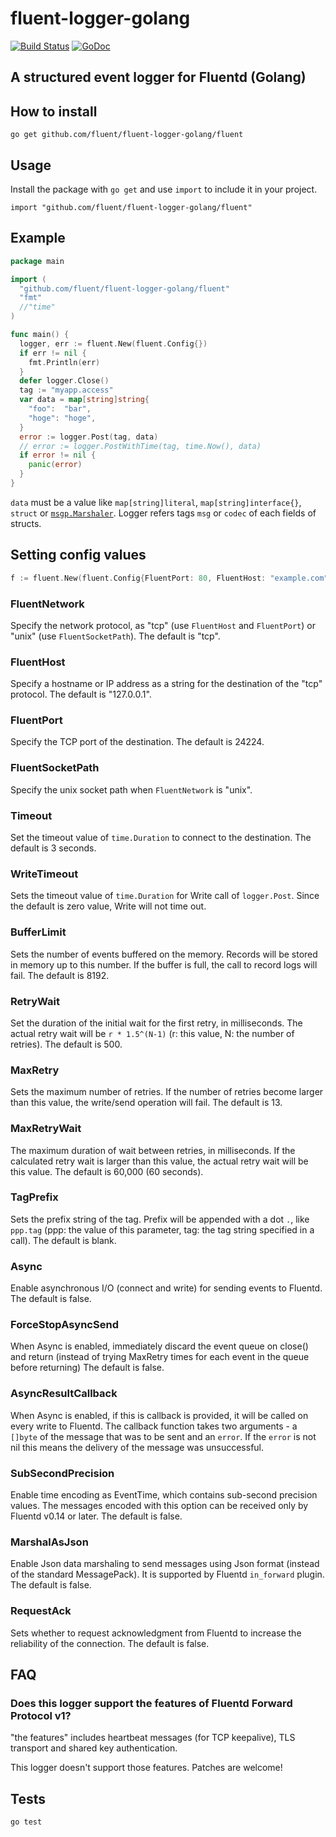 fluent-logger-golang
====

[![Build Status](https://travis-ci.org/fluent/fluent-logger-golang.png?branch=master)](https://travis-ci.org/fluent/fluent-logger-golang)
[![GoDoc](https://godoc.org/github.com/fluent/fluent-logger-golang/fluent?status.svg)](https://godoc.org/github.com/fluent/fluent-logger-golang/fluent)

## A structured event logger for Fluentd (Golang)

## How to install

```
go get github.com/fluent/fluent-logger-golang/fluent
```

## Usage

Install the package with `go get` and use `import` to include it in your project.

```
import "github.com/fluent/fluent-logger-golang/fluent"
```

## Example

```go
package main

import (
  "github.com/fluent/fluent-logger-golang/fluent"
  "fmt"
  //"time"
)

func main() {
  logger, err := fluent.New(fluent.Config{})
  if err != nil {
    fmt.Println(err)
  }
  defer logger.Close()
  tag := "myapp.access"
  var data = map[string]string{
    "foo":  "bar",
    "hoge": "hoge",
  }
  error := logger.Post(tag, data)
  // error := logger.PostWithTime(tag, time.Now(), data)
  if error != nil {
    panic(error)
  }
}
```

`data` must be a value like `map[string]literal`, `map[string]interface{}`, `struct` or [`msgp.Marshaler`](http://godoc.org/github.com/tinylib/msgp/msgp#Marshaler). Logger refers tags `msg` or `codec` of each fields of structs.

## Setting config values

```go
f := fluent.New(fluent.Config{FluentPort: 80, FluentHost: "example.com"})
```

### FluentNetwork

Specify the network protocol, as "tcp" (use `FluentHost` and `FluentPort`) or "unix" (use `FluentSocketPath`).
The default is "tcp".

### FluentHost

Specify a hostname or IP address as a string for the destination of the "tcp" protocol.
The default is "127.0.0.1".

### FluentPort

Specify the TCP port of the destination. The default is 24224.

### FluentSocketPath

Specify the unix socket path when `FluentNetwork` is "unix".

### Timeout

Set the timeout value of `time.Duration` to connect to the destination.
The default is 3 seconds.

### WriteTimeout

Sets the timeout value of `time.Duration` for Write call of `logger.Post`.
Since the default is zero value, Write will not time out.

### BufferLimit

Sets the number of events buffered on the memory. Records will be stored in memory up to this number. If the buffer is full, the call to record logs will fail.
The default is 8192.

### RetryWait

Set the duration of the initial wait for the first retry, in milliseconds. The actual retry wait will be `r * 1.5^(N-1)` (r: this value, N: the number of retries).
The default is 500.

### MaxRetry

Sets the maximum number of retries. If the number of retries become larger than this value, the write/send operation will fail.
The default is 13.

### MaxRetryWait

The maximum duration of wait between retries, in milliseconds. If the calculated retry wait is larger than this value, the actual retry wait will be this value.
The default is 60,000 (60 seconds).

### TagPrefix

Sets the prefix string of the tag. Prefix will be appended with a dot `.`, like `ppp.tag` (ppp: the value of this parameter, tag: the tag string specified in a call).
The default is blank.

### Async

Enable asynchronous I/O (connect and write) for sending events to Fluentd.
The default is false.

### ForceStopAsyncSend

When Async is enabled, immediately discard the event queue on close() and return (instead of trying MaxRetry times for each event in the queue before returning)
The default is false.

### AsyncResultCallback

When Async is enabled, if this is callback is provided, it will be called on every write to Fluentd. The callback function
takes two arguments - a `[]byte` of the message that was to be sent and an `error`. If the `error` is not nil this means the 
delivery of the message was unsuccessful.

### SubSecondPrecision

Enable time encoding as EventTime, which contains sub-second precision values. The messages encoded with this option can be received only by Fluentd v0.14 or later.
The default is false.

### MarshalAsJson

Enable Json data marshaling to send messages using Json format (instead of the standard MessagePack). It is supported by Fluentd `in_forward` plugin.
The default is false.

### RequestAck

Sets whether to request acknowledgment from Fluentd to increase the reliability
of the connection. The default is false.

## FAQ

### Does this logger support the features of Fluentd Forward Protocol v1?

"the features" includes heartbeat messages (for TCP keepalive), TLS transport and shared key authentication.

This logger doesn't support those features. Patches are welcome!

## Tests
```
go test
```
